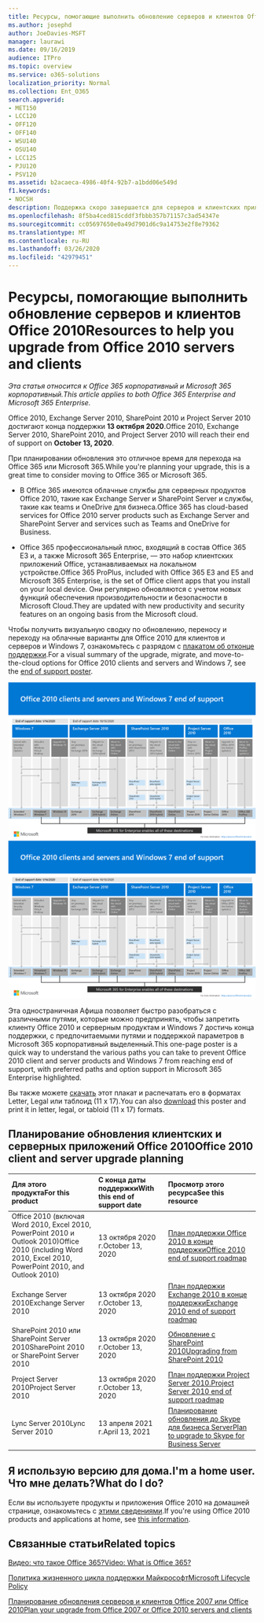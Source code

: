 ```yaml
---
title: Ресурсы, помогающие выполнить обновление серверов и клиентов Office 2010
ms.author: josephd
author: JoeDavies-MSFT
manager: laurawi
ms.date: 09/16/2019
audience: ITPro
ms.topic: overview
ms.service: o365-solutions
localization_priority: Normal
ms.collection: Ent_O365
search.appverid:
- MET150
- LCC120
- OFF120
- OFF140
- WSU140
- OSU140
- LCC125
- PJU120
- PSV120
ms.assetid: b2acaeca-4986-40f4-92b7-a1bdd06e549d
f1.keywords:
- NOCSH
description: Поддержка скоро завершается для серверов и клиентских приложений Office 2010, а настраиваемые соглашения о поддержке недоступны. Используйте эту статью, чтобы начать планирование обновления сейчас.
ms.openlocfilehash: 8f5ba4ced815cddf3fbbb357b71157c3ad54347e
ms.sourcegitcommit: cc05697650e0a49d7901d6c9a14753e2f8e79362
ms.translationtype: MT
ms.contentlocale: ru-RU
ms.lasthandoff: 03/26/2020
ms.locfileid: "42979451"
---
```

# <a name="resources-to-help-you-upgrade-from-office-2010-servers-and-clients"></a><span data-ttu-id="91d66-104">Ресурсы, помогающие выполнить обновление серверов и клиентов Office 2010</span><span class="sxs-lookup"><span data-stu-id="91d66-104">Resources to help you upgrade from Office 2010 servers and clients</span></span>

<span data-ttu-id="91d66-105">*Эта статья относится к Office 365 корпоративный и Microsoft 365 корпоративный.*</span><span class="sxs-lookup"><span data-stu-id="91d66-105">*This article applies to both Office 365 Enterprise and Microsoft 365 Enterprise.*</span></span>

<span data-ttu-id="91d66-106">Office 2010, Exchange Server 2010, SharePoint 2010 и Project Server 2010 достигают конца поддержки **13 октября 2020**.</span><span class="sxs-lookup"><span data-stu-id="91d66-106">Office 2010, Exchange Server 2010, SharePoint 2010, and Project Server 2010 will reach their end of support on **October 13, 2020**.</span></span> 

<span data-ttu-id="91d66-107">При планировании обновления это отличное время для перехода на Office 365 или Microsoft 365.</span><span class="sxs-lookup"><span data-stu-id="91d66-107">While you're planning your upgrade, this is a great time to consider moving to Office 365 or Microsoft 365.</span></span> 

- <span data-ttu-id="91d66-108">В Office 365 имеются облачные службы для серверных продуктов Office 2010, такие как Exchange Server и SharePoint Server и службы, такие как teams и OneDrive для бизнеса.</span><span class="sxs-lookup"><span data-stu-id="91d66-108">Office 365 has cloud-based services for Office 2010 server products such as Exchange Server and SharePoint Server and services such as Teams and OneDrive for Business.</span></span> 

- <span data-ttu-id="91d66-109">Office 365 профессиональный плюс, входящий в состав Office 365 E3 и, а также Microsoft 365 Enterprise, — это набор клиентских приложений Office, устанавливаемых на локальном устройстве.</span><span class="sxs-lookup"><span data-stu-id="91d66-109">Office 365 ProPlus, included with Office 365 E3 and E5 and Microsoft 365 Enterprise, is the set of Office client apps that you install on your local device.</span></span> <span data-ttu-id="91d66-110">Они регулярно обновляются с учетом новых функций обеспечения производительности и безопасности в Microsoft Cloud.</span><span class="sxs-lookup"><span data-stu-id="91d66-110">They are updated with new productivity and security features on an ongoing basis from the Microsoft cloud.</span></span>

<span data-ttu-id="91d66-111">Чтобы получить визуальную сводку по обновлению, переносу и переходу на облачные варианты для Office 2010 для клиентов и серверов и Windows 7, ознакомьтесь с разрядом с [плакатом об отконце поддержки](./media/upgrade-from-office-2010-servers-and-products/Office2010Windows7EndOfSupport.pdf).</span><span class="sxs-lookup"><span data-stu-id="91d66-111">For a visual summary of the upgrade, migrate, and move-to-the-cloud options for Office 2010 clients and servers and Windows 7, see the [end of support poster](./media/upgrade-from-office-2010-servers-and-products/Office2010Windows7EndOfSupport.pdf).</span></span>

<span data-ttu-id="91d66-112">[![Изображение плаката “Прекращение поддержки клиентов и серверов Office 2010 и Windows 7”](./media/upgrade-from-office-2010-servers-and-products/office2010-windows7-end-of-support.png)](./media/upgrade-from-office-2010-servers-and-products/Office2010Windows7EndOfSupport.pdf)</span><span class="sxs-lookup"><span data-stu-id="91d66-112">[![Image for the end of support for Office 2010 clients and servers and Windows 7 poster](./media/upgrade-from-office-2010-servers-and-products/office2010-windows7-end-of-support.png)](./media/upgrade-from-office-2010-servers-and-products/Office2010Windows7EndOfSupport.pdf)</span></span>

<span data-ttu-id="91d66-113">Эта одностраничная Афиша позволяет быстро разобраться с различными путями, которые можно предпринять, чтобы запретить клиенту Office 2010 и серверным продуктам и Windows 7 достичь конца поддержки, с предпочитаемыми путями и поддержкой параметров в Microsoft 365 корпоративный выделенный.</span><span class="sxs-lookup"><span data-stu-id="91d66-113">This one-page poster is a quick way to understand the various paths you can take to prevent Office 2010 client and server products and Windows 7 from reaching end of support, with preferred paths and option support in Microsoft 365 Enterprise highlighted.</span></span>

<span data-ttu-id="91d66-114">Вы также можете [скачать](https://github.com/MicrosoftDocs/microsoft-365-docs/raw/public/microsoft-365/media/migration-microsoft-365-enterprise-workload/Office2010Windows7EndOfSupport.pdf) этот плакат и распечатать его в форматах Letter, Legal или таблоид (11 x 17).</span><span class="sxs-lookup"><span data-stu-id="91d66-114">You can also [download](https://github.com/MicrosoftDocs/microsoft-365-docs/raw/public/microsoft-365/media/migration-microsoft-365-enterprise-workload/Office2010Windows7EndOfSupport.pdf) this poster and print it in letter, legal, or tabloid (11 x 17) formats.</span></span>
      
## <a name="office-2010-client-and-server-upgrade-planning"></a><span data-ttu-id="91d66-115">Планирование обновления клиентских и серверных приложений Office 2010</span><span class="sxs-lookup"><span data-stu-id="91d66-115">Office 2010 client and server upgrade planning</span></span>
  
|<span data-ttu-id="91d66-116">**Для этого продукта**</span><span class="sxs-lookup"><span data-stu-id="91d66-116">**For this product**</span></span>|<span data-ttu-id="91d66-117">**С конца даты поддержки**</span><span class="sxs-lookup"><span data-stu-id="91d66-117">**With this end of support date**</span></span>|<span data-ttu-id="91d66-118">**Просмотр этого ресурса**</span><span class="sxs-lookup"><span data-stu-id="91d66-118">**See this resource**</span></span>|
|:-----|:-----|:-----|
|<span data-ttu-id="91d66-119">Office 2010 (включая Word 2010, Excel 2010, PowerPoint 2010 и Outlook 2010)</span><span class="sxs-lookup"><span data-stu-id="91d66-119">Office 2010 (including Word 2010, Excel 2010, PowerPoint 2010, and Outlook 2010)</span></span>  <br/> | <span data-ttu-id="91d66-120">13 октября 2020 г.</span><span class="sxs-lookup"><span data-stu-id="91d66-120">October 13, 2020</span></span> |[<span data-ttu-id="91d66-121">План поддержки Office 2010 в конце поддержки</span><span class="sxs-lookup"><span data-stu-id="91d66-121">Office 2010 end of support roadmap</span></span>](https://docs.microsoft.com/DeployOffice/office-2010-end-support-roadmap) <br/> |
|<span data-ttu-id="91d66-122">Exchange Server 2010</span><span class="sxs-lookup"><span data-stu-id="91d66-122">Exchange Server 2010</span></span>  <br/> | <span data-ttu-id="91d66-123">13 октября 2020 г.</span><span class="sxs-lookup"><span data-stu-id="91d66-123">October 13, 2020</span></span>  |[<span data-ttu-id="91d66-124">План поддержки Exchange 2010 в конце поддержки</span><span class="sxs-lookup"><span data-stu-id="91d66-124">Exchange 2010 end of support roadmap</span></span>](exchange-2010-end-of-support.md) <br/> |
|<span data-ttu-id="91d66-125">SharePoint 2010 или SharePoint Server 2010</span><span class="sxs-lookup"><span data-stu-id="91d66-125">SharePoint 2010 or SharePoint Server 2010</span></span>  <br/> | <span data-ttu-id="91d66-126">13 октября 2020 г.</span><span class="sxs-lookup"><span data-stu-id="91d66-126">October 13, 2020</span></span> |[<span data-ttu-id="91d66-127">Обновление с SharePoint 2010</span><span class="sxs-lookup"><span data-stu-id="91d66-127">Upgrading from SharePoint 2010</span></span>](upgrade-from-sharepoint-2010.md) <br/> |
|<span data-ttu-id="91d66-128">Project Server 2010</span><span class="sxs-lookup"><span data-stu-id="91d66-128">Project Server 2010</span></span> <br/> | <span data-ttu-id="91d66-129">13 октября 2020 г.</span><span class="sxs-lookup"><span data-stu-id="91d66-129">October 13, 2020</span></span> | [<span data-ttu-id="91d66-130">План поддержки Project Server 2010.</span><span class="sxs-lookup"><span data-stu-id="91d66-130">Project Server 2010 end of support roadmap</span></span>](project-server-2010-end-of-support.md) <br/> |
|<span data-ttu-id="91d66-131">Lync Server 2010</span><span class="sxs-lookup"><span data-stu-id="91d66-131">Lync Server 2010</span></span> <br/> | <span data-ttu-id="91d66-132">13 апреля 2021 г.</span><span class="sxs-lookup"><span data-stu-id="91d66-132">April 13, 2021</span></span> | [<span data-ttu-id="91d66-133">Планирование обновления до Skype для бизнеса Server</span><span class="sxs-lookup"><span data-stu-id="91d66-133">Plan to upgrade to Skype for Business Server</span></span>](https://docs.microsoft.com/skypeforbusiness/plan-your-deployment/upgrade) <br/> |
    
## <a name="im-a-home-user-what-do-i-do"></a><span data-ttu-id="91d66-134">Я использую версию для дома.</span><span class="sxs-lookup"><span data-stu-id="91d66-134">I'm a home user.</span></span> <span data-ttu-id="91d66-135">Что мне делать?</span><span class="sxs-lookup"><span data-stu-id="91d66-135">What do I do?</span></span>

<span data-ttu-id="91d66-136">Если вы используете продукты и приложения Office 2010 на домашней странице, ознакомьтесь с [этими сведениями](plan-upgrade-previous-versions-office.md#im-a-home-user-what-do-i-do).</span><span class="sxs-lookup"><span data-stu-id="91d66-136">If you're using Office 2010 products and applications at home, see [this information](plan-upgrade-previous-versions-office.md#im-a-home-user-what-do-i-do).</span></span>

## <a name="related-topics"></a><span data-ttu-id="91d66-137">Связанные статьи</span><span class="sxs-lookup"><span data-stu-id="91d66-137">Related topics</span></span>

[<span data-ttu-id="91d66-138">Видео: что такое Office 365?</span><span class="sxs-lookup"><span data-stu-id="91d66-138">Video: What is Office 365?</span></span>](https://support.office.com/article/847caf12-2589-452c-8aca-1c009797678b.aspx)
  
[<span data-ttu-id="91d66-139">Политика жизненного цикла поддержки Майкрософт</span><span class="sxs-lookup"><span data-stu-id="91d66-139">Microsoft Lifecycle Policy</span></span>](https://go.microsoft.com/fwlink/?linkid=865200)

[<span data-ttu-id="91d66-140">Планирование обновления серверов и клиентов Office 2007 или Office 2010</span><span class="sxs-lookup"><span data-stu-id="91d66-140">Plan your upgrade from Office 2007 or Office 2010 servers and clients</span></span>](plan-upgrade-previous-versions-office.md)

